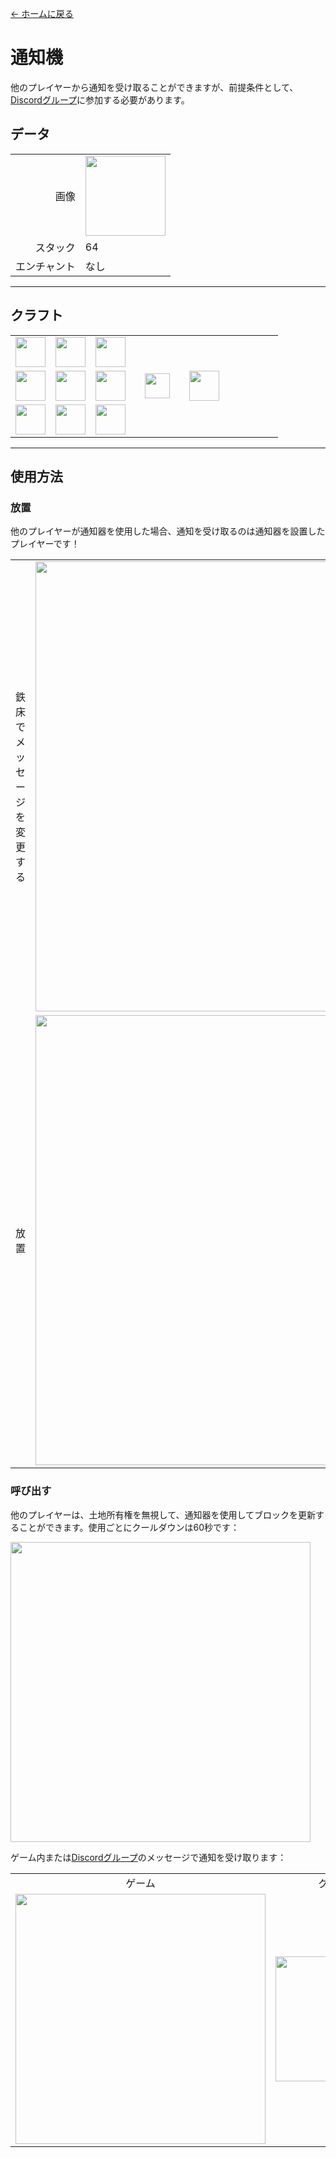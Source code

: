 [← ホームに戻る](../)
# 通知機
他のプレイヤーから通知を受け取ることができますが、前提条件として、[Discordグループ](../feature/discord_server.md)に参加する必要があります。

## データ
<table>
    <tr><td align="end">画像</td><td><img src="https://i.imgur.com/ATkGUJe.png" width="128"/></td></tr>
    <tr><td align="end">スタック</td><td>64</td></tr>
    <tr><td align="end">エンチャント</td><td>なし</td></tr>
</table>

---

## クラフト
<table>
    <tr><td><img src="https://i.imgur.com/wdymK8b.png" width="48"/></td><td><img src="https://i.imgur.com/wdymK8b.png" width="48"/></td><td><img src="https://i.imgur.com/wdymK8b.png" width="48"/></td><td colspan="3"></td></tr>
    <tr><td><img src="https://i.imgur.com/wdymK8b.png" width="48"/></td><td><img src="https://i.imgur.com/IWZz8YM.png" width="48"/></td><td><img src="https://i.imgur.com/wdymK8b.png" width="48"/></td><td width="70" align="center"><img src="https://i.imgur.com/VE0KqIE.png" width="40"/></td><td><img src="https://i.imgur.com/ATkGUJe.png" width="48"/></td><td width="70"></td></tr>
    <tr><td><img src="https://i.imgur.com/wdymK8b.png" width="48"/></td><td><img src="https://i.imgur.com/wdymK8b.png" width="48"/></td><td><img src="https://i.imgur.com/wdymK8b.png" width="48"/></td><td colspan="3"></td></tr>
</table>

---

## 使用方法
### 放置
他のプレイヤーが通知器を使用した場合、通知を受け取るのは通知器を設置したプレイヤーです！  
<table>
    <tr><td>鉄床でメッセージを変更する</td><td><img src="https://i.imgur.com/B2lZOum.png" width="720"/></td></tr>
    <tr><td>放置</td><td><img src="https://i.imgur.com/QGphye0.png" width="720"/></td></tr>
</table>

### 呼び出す
他のプレイヤーは、土地所有権を無視して、通知器を使用してブロックを更新することができます。使用ごとにクールダウンは60秒です：

<img src="https://i.imgur.com/vQPNsSz.png" width="480"/>  

ゲーム内または[Discordグループ](../feature/discord_server.md)のメッセージで通知を受け取ります：

<table>
    <tr><td align="center">ゲーム</td><td align="center">グループ</td></tr>
    <tr><td><img src="https://i.imgur.com/T3cJvvk.png" width="400"/></td><td><img src="https://i.imgur.com/TATxUhE.png" width="200"/></td></tr>
</table>
